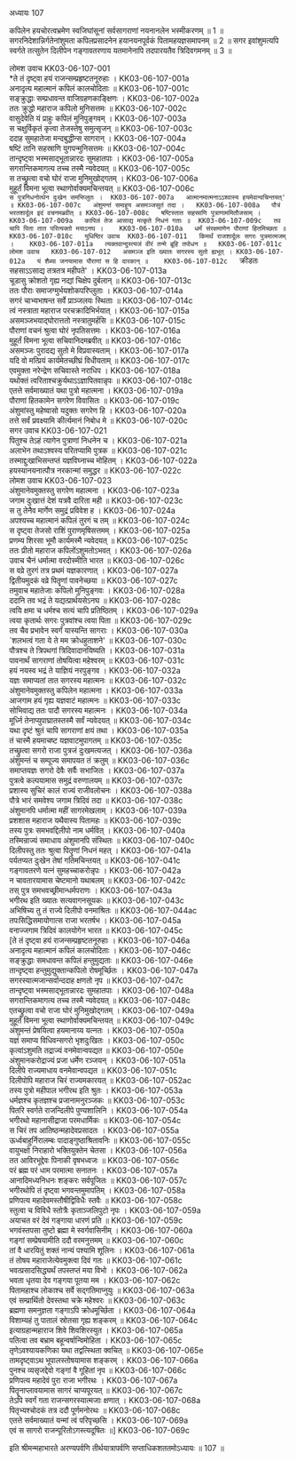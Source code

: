 अध्यायः 107

कपिलेन हयचोरत्वभ्रमेण स्वजिघांसूनां सर्वसागराणां नयनानलेन भस्मीकरणम् ॥ 1 ॥ सगरनिदेशान्निर्गतेनांशुमता कपिलप्रसादनेन हयानयनपूर्वकं पितामहयज्ञसमापनम् ॥ 2 ॥ सगर इवांशुमत्यपि स्वर्गते तत्सुतेन  दिलीपेन गङ्गावतरणाय यतमानेनापि तदपारयतैव त्रिदिवगमनम् ॥ 3 ॥

लोमश उवाच 	KK03-06-107-001  
*ते तं दृष्ट्वा हयं राजन्सम्प्रहृष्टतनूरुहाः ।	KK03-06-107-001a  
अनादृत्य महात्मानं कपिलं कालचोदिताः ॥	KK03-06-107-001c  
सङ्क्रुद्धाः सम्प्रधावन्त वाजिग्रहणकाङ्क्षिणः ।	KK03-06-107-002a  
ततः क्रुद्धो महाराज कपिलो मुनिसत्तमः ॥	KK03-06-107-002c  
वासुदेवेति यं प्राहुः कपिलं मुनिपुङ्गवम् ।	KK03-06-107-003a  
स चक्षुर्विकृतं कृत्वा तेजस्तेषु समुत्सृजन् ॥	KK03-06-107-003c  
ददाह सुमहातेजा मन्दबुद्धीन्स सागरान् ।	KK03-06-107-004a  
षष्टिं तानि सहस्राणि युगपन्मुनिसत्तमः ॥	KK03-06-107-004c  
तान्दृष्ट्वा भस्मसाद्भूतान्नारदः सुमहातपाः ।	KK03-06-107-005a  
सगरान्तिकमागत्य तच्च तस्मै न्यवेदयत् ॥	KK03-06-107-005c  
स तच्छ्रुत्वा वचो घोरं राजा मुनिमुखोद्गतम् ।	KK03-06-107-006a  
मुहूर्तं विमना भूत्वा स्थाणोर्वाक्यमचिन्तयत् ॥	KK03-06-107-006c  
`स पुत्रनिधनोत्थेन दुःखेन समभिप्लुतः ।	KK03-06-107-007a  
आत्मानमात्मनाऽऽश्वास्य हयमेवान्वचिन्तयत्' ॥	KK03-06-107-007c  
अंशुमन्तं समाहूय असमञ्जसुतं तदा ।	KK03-06-107-008a  
पौत्रं भरतशार्दूल इदं वचनमब्रवीत् ॥	KK03-06-107-008c  
षष्टिस्तात सहस्राणि पुत्राणाममितौजसाम् ।	KK03-06-107-009a  
कापिलं तेज आसाद्य मत्कृते निधनं गताः ॥	KK03-06-107-009c  
तव चापि पिता तात परित्यक्तो मयाऽनघ ।	KK03-06-107-010a  
धर्मं संरक्षमाणेन पौराणां हितमिच्छता ॥	KK03-06-107-010c  
युधिष्ठिर उवाच 	KK03-06-107-011  
किमर्थं राजशार्दूलः सगरः पुत्रमात्मजम् ।	KK03-06-107-011a  
त्यक्तवान्दुस्त्यजं वीरं तन्मे ब्रूहि तपोधन ॥	KK03-06-107-011c  
लोमश उवाच 	KK03-06-107-012  
असमञ्ज इति ख्यातः सगरस्य सुतो ह्यभूत् ।	KK03-06-107-012a  
यं शैब्या जनयामास पौराणां स हि दारकान् ॥	KK03-06-107-012c  
`क्रीडतः सहसाऽऽसाद्य तत्रतत्र महीपते' ।	KK03-06-107-013a  
चूडासु क्रोशतो गृह्य नद्यां चिक्षेप दुर्बलान् ॥	KK03-06-107-013c  
ततः पौराः समाजग्मुर्भयशोकपरिप्लुताः ।	KK03-06-107-014a  
सगरं चाभ्यभाषन्त सर्वे प्राञ्जलयः स्थिताः ॥	KK03-06-107-014c  
त्वं नस्त्राता महाराज परचक्रादिभिर्भयात् ।	KK03-06-107-015a  
असमञ्जभयाद्घोरात्ततो नस्त्रातुमर्हसि ॥	KK03-06-107-015c  
पौराणां वचनं श्रुत्वा घोरं नृपतिसत्तमः ।	KK03-06-107-016a  
मुहूर्तं विमना भूत्वा सचिवानिदमब्रवीत् ॥	KK03-06-107-016c  
असमञ्जः पुरादद्य सुतो मे विप्रवास्यताम् ।	KK03-06-107-017a  
यदि वो मत्प्रियं कार्यमेतच्छीघ्रं विधीयताम् ॥	KK03-06-107-017c  
एवमुक्ता नरेन्द्रेण सचिवास्ते नराधिप ।	KK03-06-107-018a  
यथोक्तं त्वरिताश्चक्रुर्यथाऽऽज्ञापितवान्नृपः ॥	KK03-06-107-018c  
एतत्ते सर्वमाख्यातं यथा पुत्रो महात्मना ।	KK03-06-107-019a  
पौराणां हितकामेन सगरेण विवासितः ॥	KK03-06-107-019c  
अंशुमांस्तु महेष्वासो यदुक्तः सगरेण हि ।	KK03-06-107-020a  
तत्ते सर्वं प्रवक्ष्यामि कीर्त्यमानं निबोध मे ॥	KK03-06-107-020c  
सगर उवाच 	KK03-06-107-021  
पितुश्च तेऽहं त्यागेन पुत्राणां निधनेन च ।	KK03-06-107-021a  
अलाभेन तथाऽश्वस्य परितप्यामि पुत्रक ॥	KK03-06-107-021c  
तस्माद्दुःखाभिसन्तप्तं यज्ञविघ्नाच्च मोहितम् ।	KK03-06-107-022a  
हयस्यानयनात्पौत्र नरकान्मां समुद्धर ॥	KK03-06-107-022c  
लोमश उवाच 	KK03-06-107-023  
अंशुमानेवमुक्तस्तु सगरेण महात्मना ।	KK03-06-107-023a  
जगाम दुःखात्तं देशं यत्रवै दारिता मही ॥	KK03-06-107-023c  
स तु तेनैव मार्गेण समुद्रं प्रविवेश ह ।	KK03-06-107-024a  
अपश्यच्च महात्मानं कपिलं तुरगं च तम् ॥	KK03-06-107-024c  
स दृष्ट्वा तेजसो राशिं पुराणमृषिसत्तमम् ।	KK03-06-107-025a  
प्रणम्य शिरसा भूमौ कार्यमस्मै न्यवेदयत् ॥	KK03-06-107-025c  
ततः प्रीतो महाराज कपिलोंऽशुमतोऽभवत् ।	KK03-06-107-026a  
उवाच चैनं धर्मात्मा वरदोस्मीति भारत ॥	KK03-06-107-026c  
स वव्रे तुरगं तत्र प्रथमं यज्ञकारणात् ।	KK03-06-107-027a  
द्वितीयमुदकं वव्रे पितॄणां पावनेच्छया ॥	KK03-06-107-027c  
तमुवाच महातेजाः कपिलो मुनिपुङ्गवः ।	KK03-06-107-028a  
ददानि तव भद्रं ते यद्यत्प्रार्थयसेऽनघ ॥	KK03-06-107-028c  
त्वयि क्षमा च धर्मश्च सत्यं चापि प्रतिष्ठितम् ।	KK03-06-107-029a  
त्वया कृतार्थः सगरः पुत्रवांश्च त्वया पिता ॥	KK03-06-107-029c  
तव चैव प्रभावेन स्वर्गं यास्यन्ति सागराः ।	KK03-06-107-030a  
`शलभत्वं गता ये ते मम क्रोधहुताशने' ॥	KK03-06-107-030c  
पौत्रश्च ते त्रिपथगां त्रिदिवादानयिष्यति ।	KK03-06-107-031a  
पावनार्थं सागराणां तोषयित्वा महेश्वरम् ॥	KK03-06-107-031c  
हयं नयस्व भद्रं ते याज्ञियं नरपुङ्गव ।	KK03-06-107-032a  
यज्ञः समाप्यतां तात सगरस्य महात्मनः ॥	KK03-06-107-032c  
अंशुमानेवमुक्तस्तु कपिलेन महात्मना ।	KK03-06-107-033a  
आजगाम हयं गृह्य यज्ञवाटं महात्मनः ॥	KK03-06-107-033c  
सोभिवाद्य ततः पादौ सगरस्य महात्मनः ।	KK03-06-107-034a  
मूर्ध्नि तेनाप्युपाघ्रातस्तस्मै सर्वं न्यवेदयत् ॥	KK03-06-107-034c  
यथा दृष्टं श्रुतं चापि सागराणां क्षयं तथा ।	KK03-06-107-035a  
तं चास्मै हयमाचष्ट यज्ञवाटमुपागतम् ॥	KK03-06-107-035c  
तच्छ्रुत्वा सगरो राजा पुत्रजं दुःखमत्यजत् ।	KK03-06-107-036a  
अंशुमन्तं च सम्पूज्य समापयत तं क्रतुम् ॥	KK03-06-107-036c  
समाप्तयज्ञः सगरो देवैः सर्वैः सभाजितः ।	KK03-06-107-037a  
पुत्रत्वे कल्पयामास समुद्रं वरुणालयम् ॥	KK03-06-107-037c  
प्रशास्य सुचिरं कालं राज्यं राजीवलोचनः ।	KK03-06-107-038a  
पौत्रे भारं समवेश्य जगाम त्रिदिवं तदा ॥	KK03-06-107-038c  
अंशुमानपि धर्मात्मा महीं सागरमेखलाम् ।	KK03-06-107-039a  
प्रशशास महाराज यथैवास्य पितामहः ॥	KK03-06-107-039c  
तस्य पुत्रः समभवद्दिलीपो नाम धर्मवित् ।	KK03-06-107-040a  
तस्मिन्राज्यं समाधाय अंशुमानपि संस्थितः ॥	KK03-06-107-040c  
दिलीपस्तु ततः श्रुत्वा पितॄणां निधनं महत् ।	KK03-06-107-041a  
पर्यतप्यत दुःखेन तेषां गतिमचिन्तयत् ॥	KK03-06-107-041c  
गङ्गावतरणे यत्नं सुमहच्चाकरोन्नृपः ।	KK03-06-107-042a  
न चावतारयामास चेष्टमानो यथाबलम् ॥	KK03-06-107-042c  
तस् पुत्र समभवच्छ्रीमान्धर्मपराणः ।	KK03-06-107-043a  
भगीरथ इति ख्यातः सत्यवागनसूयकः ॥	KK03-06-107-043c  
अभिषिच्य तु तं राज्ये दिलीपो वनमाश्रितः ॥	KK03-06-107-044ac  
तपःसिद्धिसमायोगात्स राजा भरतर्षभ ।	KK03-06-107-045a  
वनाज्जगाम त्रिदिवं कालयोगेन भारत ॥	KK03-06-107-045c  
[ते तं दृष्ट्वा हयं राजन्सम्प्रहृष्टतनूरुहाः ।	KK03-06-107-046a  
अनादृत्य महात्मानं कपिलं कालचोदिताः ।	KK03-06-107-046c  
सङ्क्रुद्धाः समधावन्त कपिलं हन्तुमुद्यताः ॥ 	KK03-06-107-046e  
तान्दृष्ट्वा हन्तुमुद्युक्तान्कपिलो रोषमूर्च्छितः । 	KK03-06-107-047a  
सगरस्यात्मजान्सर्वान्ददाह क्षणतो नृप ॥ 	KK03-06-107-047c  
तान्दृष्ट्वा भस्मसाद्भूतान्नारदः सुमहातपाः । 	KK03-06-107-048a  
सगरान्तिकमागत्य तच्च तस्मै न्यवेदयत् ॥ 	KK03-06-107-048c  
एतच्छ्रुत्वा वचो राजा घोरं मुनिमुखोद्गतम् । 	KK03-06-107-049a  
मुहूर्तं विमना भूत्वा स्थाणोर्वाक्यमचिन्तयत् ॥ 	KK03-06-107-049c  
अंशुमन्तं प्रेषयित्वा हयमानाय्य यत्नतः ।	KK03-06-107-050a  
यज्ञं समाप्य विधिवन्सगरो भृशदुःखितः । 	KK03-06-107-050c  
कृत्वांऽशुमति तद्राज्यं वनमेवान्वपद्यत ॥ 	KK03-06-107-050e  
अंशुमानकरोद्राज्यं प्रजा धर्मेण रञ्जयन् ।	KK03-06-107-051a  
दिलीपे राज्यमाधाय वनमेवान्वपद्यत ॥ 	KK03-06-107-051c  
दिलीपोपि महाराज चिरं राज्यमकारयत् ॥	KK03-06-107-052ac  
तस्य पुत्रो महीपाल भगीरथ इति श्रुतः ।	KK03-06-107-053a  
धर्मज्ञश्च कृतज्ञश्च प्रजानामनुरञ्जकः ॥ 	KK03-06-107-053c  
पितरि स्वर्गते राजन्दिलीपे पुण्यशालिनि ।	KK03-06-107-054a  
भगीरथो महानासीद्राजा परमधार्मिकः ॥ 	KK03-06-107-054c  
स चिरं तप आतिष्ठन्महादेवप्रसादतः ।	KK03-06-107-055a  
ऊर्ध्वबाहुर्निरालम्बः पादाङ्गुष्ठाश्रितावनिः ॥ 	KK03-06-107-055c  
वायुभक्षो निराहारो भक्तियुक्तेन चेतसा । 	KK03-06-107-056a  
तत आविरभूद्देवः पिनाकी वृषभध्वजः ॥ 	KK03-06-107-056c  
परं ब्रह्म परं धाम परमात्मा सनातनः । 	KK03-06-107-057a  
आनादिमध्यनिधनः शङ्करः सर्वपूजितः ॥	KK03-06-107-057c  
भगीरथोपि तं दृष्ट्वा भगवन्तमुमापतिम् ।	KK03-06-107-058a  
प्रणिपत्य महादेवमस्तौषीद्विविधैः स्तवैः ॥ 	KK03-06-107-058c  
स्तुत्वा च विविधै स्तोत्रैः कृताञ्जलिपुटो नृपः । 	KK03-06-107-059a  
अयाचत वरं देवं गङ्गाया धारणं प्रति ॥	KK03-06-107-059c  
भगवंस्तपसा तुष्टो ब्रह्मा मे स्वर्गवासिनीम् । 	KK03-06-107-060a  
गङ्गां सम्प्रेषयामीति ददौ वरमनुत्तमम् ॥ 	KK03-06-107-060c  
तां वै धारयितुं शक्तं नान्यं पश्यामि शूलिनः । 	KK03-06-107-061a  
तं तोषय महाराजेत्येवमुक्त्वा दिवं गतः ॥ 	KK03-06-107-061c  
भवत्प्रसादसिद्ध्यर्थं तपस्तप्तं मया विभो । 	KK03-06-107-062a  
भवता धृतया देव गङ्गया पूतया मम । 	KK03-06-107-062c  
पितामहाश्च लोकाश्च सर्वे सद्गतिमाप्नुयुः ॥ 	KK03-06-107-063a  
एवं सम्प्रार्थितो देवस्तथा चक्रे महेश्वरः ॥	KK03-06-107-063c  
ब्रह्मणा समनुज्ञता गङ्गाऽपि क्रोधमूर्च्छिता । 	KK03-06-107-064a  
विशाम्यहं तु पातालं स्रोतसा गृह्य शङ्करम् ॥ 	KK03-06-107-064c  
इत्याग्रहान्महाराज शिवे शिवशिरस्युत । 	KK03-06-107-065a  
पतित्वा तव बभ्राम बहून्वर्षान्विमोहिता । 	KK03-06-107-065c  
तृणेऽवश्यायकणिका यथा तद्वत्स्थिता क्वचित् ॥ 	KK03-06-107-065e  
तामदृष्ट्वाऽथ भूपालस्तोषयामास शङ्करम् ।	KK03-06-107-066a  
पुनश्च व्यसृजद्देवो गङ्गां वै गूहितां नृप ॥ 	KK03-06-107-066c  
प्रणिपत्य महादेवं पुरा राजा भगीरथः । 	KK03-06-107-067a  
पितॄनाप्लावयामास सागरं चाप्यपूरयत् ॥ 	KK03-06-107-067c  
तेऽपि स्वर्गं गता राजन्सगरस्यात्मजाः क्षणात् । 	KK03-06-107-068a  
पितृभ्यश्चोदकं तत्र ददौ पूर्णमनोरथः ॥ 	KK03-06-107-068c  
एतत्ते सर्वमाख्यातं यन्मां त्वं परिपृच्छसि । 	KK03-06-107-069a  
एवं स सागरो राजन्पूरितोऽगस्त्यदूषितः ॥]	KK03-06-107-069c  

इति श्रीमन्महाभारते अरण्यपर्वणि तीर्थयात्रापर्वणि सप्ताधिकशततमोऽध्यायः ॥ 107 ॥ 
